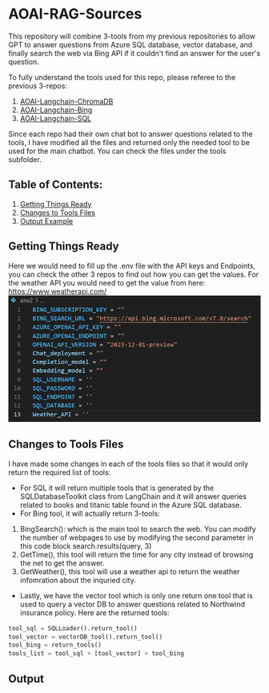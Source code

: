 # AOAI-RAG-Sources
This repository will combine 3-tools from my previous repositories to allow GPT to answer questions from Azure SQL database, vector database, and finally search the web via Bing API if it couldn't find an answer for the user's question. 

To fully understand the tools used for this repo, please referee to the previous 3-repos: 
1. [AOAI-Langchain-ChromaDB](https://github.com/ABDFMSM/AOAI-Langchain-ChromaDB/tree/main)
2. [AOAI-Langchain-Bing](https://github.com/ABDFMSM/AOAI-Langchain-Bing)
3. [AOAI-Langchain-SQL](https://github.com/ABDFMSM/AOAI-Langchain-SQL)

Since each repo had their own chat bot to answer questions related to the tools, I have modified all the files and returned only the needed tool to be used for the main chatbot. 
You can check the files under the tools subfolder. 

## Table of Contents: 
1. [Getting Things Ready](#getting-things-ready)
2. [Changes to Tools Files](#changes-to-tools-files) 
3. [Output Example](#output)


## Getting Things Ready 
Here we would need to fill up the .env file with the API keys and Endpoints, you can check the other 3 repos to find out how you can get the values. 
For the weather API you would need to get the value from here: https://www.weatherapi.com/
![.envFile](Images/envFile.png)

## Changes to Tools Files
I have made some changes in each of the tools files so that it would only return the required list of tools:
- For SQL it will return multiple tools that is generated by the SQLDatabaseToolkit class from LangChain and it will answer queries related to books and titanic table found in the Azure SQL database. 
- For Bing tool, it will actually return 3-tools:
1. BingSearch(): which is the main tool to search the web. You can modify the number of webpages to use by modifying the second parameter in this code block search.results(query, 3)  
2. GetTime(), this tool will return the time for any city instead of browsing the net to get the answer. 
3. GetWeather(), this tool will use a weather api to return the weather infomration about the inquried city. 
- Lastly, we have the vector tool which is only one return one tool that is used to query a vector DB to answer questions related to Northwind insurance policy.
Here are the returned tools:
``` python
tool_sql = SQLLoader().return_tool()
tool_vector = vectorDB_tool().return_tool()
tool_bing = return_tools()
tools_list = tool_sql + [tool_vector] + tool_bing
```

## Output 



